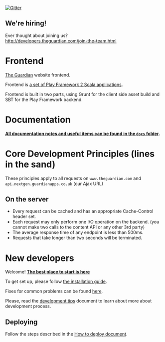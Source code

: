 [![Gitter](https://badges.gitter.im/guardian/frontend.svg)](https://gitter.im/guardian/frontend?utm_source=badge&utm_medium=badge&utm_campaign=pr-badge)

## We're hiring!
Ever thought about joining us?<br/>
http://developers.theguardian.com/join-the-team.html

# Frontend
[The Guardian](http://www.theguardian.com) website frontend.

Frontend is [a set of Play Framework 2 Scala applications](https://github.com/guardian/frontend/wiki/Applications-architecture).

Frontend is built in two parts, using Grunt for the client side asset build and SBT for the Play Framework backend.

# Documentation

**[All documentation notes and useful items can be found in the `docs` folder](docs).**

# Core Development Principles (lines in the sand)
These principles apply to all requests on `www.theguardian.com` and `api.nextgen.guardianapps.co.uk` (our Ajax URL)

## On the server
* Every request can be cached and has an appropriate Cache-Control header set.
* Each request may only perform one I/O operation on the backend. (you cannot make two calls to the content API or any other 3rd party)
* The average response time of any endpoint is less than 500ms.
* Requests that take longer than two seconds will be terminated.

# New developers
Welcome! **[The best place to start is here](docs/01-start-here)**

To get set up, please follow [the installation guide](docs/01-start-here/01-installation-steps.md).

Fixes for common problems can be found [here](docs/01-start-here/04-troubleshooting.md).

Please, read the [development tips](docs/01-start-here/05-development-tips.md) document to learn about more about development process.

## Deploying
Follow the steps described in the [How to deploy document](docs/01-start-here/03-how-to-deploy.md).
